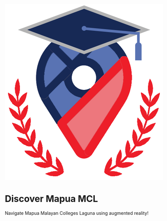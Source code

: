 ![alt text](https://github.com/LipatJob/DiscoverMapuaMCL/blob/job-complete/Assets/Scenes/new-Google_Maps-512.png?raw=true)

# Discover Mapua MCL

Navigate Mapua Malayan Colleges Laguna using augmented reality!
